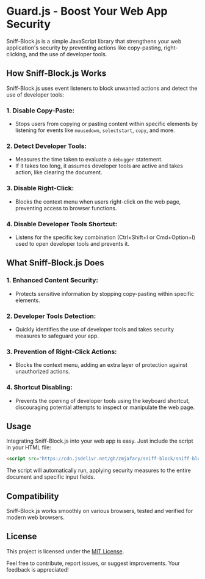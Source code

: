 # Guard.js - Boost Your Web App Security

Sniff-Block.js is a simple JavaScript library that strengthens your web application's security by preventing actions like copy-pasting, right-clicking, and the use of developer tools.

## How Sniff-Block.js Works

Sniff-Block.js uses event listeners to block unwanted actions and detect the use of developer tools:

### 1. **Disable Copy-Paste:**
   - Stops users from copying or pasting content within specific elements by listening for events like `mousedown`, `selectstart`, `copy`, and more.

### 2. **Detect Developer Tools:**
   - Measures the time taken to evaluate a `debugger` statement.
   - If it takes too long, it assumes developer tools are active and takes action, like clearing the document.

### 3. **Disable Right-Click:**
   - Blocks the context menu when users right-click on the web page, preventing access to browser functions.

### 4. **Disable Developer Tools Shortcut:**
   - Listens for the specific key combination (Ctrl+Shift+I or Cmd+Option+I) used to open developer tools and prevents it.

## What Sniff-Block.js Does

### 1. **Enhanced Content Security:**
   - Protects sensitive information by stopping copy-pasting within specific elements.

### 2. **Developer Tools Detection:**
   - Quickly identifies the use of developer tools and takes security measures to safeguard your app.

### 3. **Prevention of Right-Click Actions:**
   - Blocks the context menu, adding an extra layer of protection against unauthorized actions.

### 4. **Shortcut Disabling:**
   - Prevents the opening of developer tools using the keyboard shortcut, discouraging potential attempts to inspect or manipulate the web page.

## Usage

Integrating Sniff-Block.js into your web app is easy. Just include the script in your HTML file:

```html
<script src="https://cdn.jsdelivr.net/gh/zmjafary/sniff-block/sniff-block.js"></script>
```

The script will automatically run, applying security measures to the entire document and specific input fields.

## Compatibility

Sniff-Block.js works smoothly on various browsers, tested and verified for modern web browsers.

## License

This project is licensed under the [MIT License](LICENSE).

Feel free to contribute, report issues, or suggest improvements. Your feedback is appreciated!